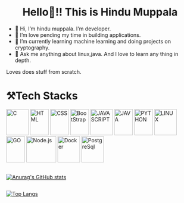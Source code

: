 <h1 align="center">Hello👋!! This is Hindu Muppala</h1>


- 👋 Hi, I’m hindu muppala. I'm developer.
- 👀 I’m love pending my time in building applications.
- 🌱 I’m currently learning machine learning and doing projects on cryptography.
- 💞️ Ask me anything about linux,java. And I love to learn any thing in depth.

Loves does stuff from scratch.
# :hammer_and_pick:Tech Stacks
<picture>
<img alt="C" src="https://user-images.githubusercontent.com/120579608/230761082-ebde4f7c-054a-41eb-a4cd-3c87a4805ab9.png" width="60" height="70"/>
</picture>
<picture>
  <img alt="HTML" src="https://user-images.githubusercontent.com/120579608/230758867-e6fd5db8-7ec2-4aca-b737-1d7eb1791916.png" width="50" height="70"/>
</picture>
<picture>
 <img alt="CSS" src="https://user-images.githubusercontent.com/120579608/230758892-ac491c04-d40c-4dce-b239-fa4a7ae3f283.png" width="50" height="70"/>
</picture>
<picture>
<img alt="BootStrap" src="https://user-images.githubusercontent.com/120579608/230761720-217937ae-7c58-46c9-831d-9f11a5651055.png" width="50" height="70"/>
</picture>
<picture>
  <img alt="JAVASCRIPT" src="https://user-images.githubusercontent.com/120579608/230760590-56691170-e4d5-4f58-ab49-38ca48de988a.png" width="60" height="70"/>
</picture>
<picture>
 <img alt="JAVA" src="https://user-images.githubusercontent.com/120579608/230760544-a4e89b3f-b38a-47d2-848b-d93494d6a0e0.png" width="50" height="70"/>
</picture>
<picture>
  <img alt="PYTHON" src="https://user-images.githubusercontent.com/120579608/230760490-925c6cdc-ceea-4417-ab5b-264ad32448b0.png" width="50" height="70"/>
</picture>
<picture>
 <img alt="LINUX" src="https://user-images.githubusercontent.com/120579608/230760652-9fe240ba-3baa-44bc-86ed-9e03130b3b8e.png" width="60" height="70"/>
</picture>
<picture>
<img alt="GO" src="https://user-images.githubusercontent.com/120579608/230760709-547d0782-2b78-4e4d-861f-f6cc08b51ace.png" width="50" height="70"/>
</picture>
<picture>
<img alt="Node.js" src="https://user-images.githubusercontent.com/120579608/230760806-2e0f3ae3-d503-4a08-9828-7eaeb9724d9e.png" width="80" height="70"/>
</picture>
<picture>
<img alt="Docker" src="https://user-images.githubusercontent.com/120579608/230761156-86b2fdc9-d711-43d7-8ae8-355222561eda.png" width="60" height="70"/>
</picture>
<picture>
  <img alt="PostgreSql" src="https://cdn.icon-icons.com/icons2/2415/PNG/512/postgresql_plain_wordmark_logo_icon_146390.png" width="60" height="70"/>
</picture>

```
```

[![Anurag's GitHub stats](https://github-readme-stats.vercel.app/api?username=hindu-muppala&show_icons=true&theme=dark)](https://github.com/anuraghazra/github-readme-stats)

```
```
[![Top Langs](https://github-readme-stats.vercel.app/api/top-langs/?username=hindu-muppala)](https://github.com/anuraghazra/github-readme-stats)
